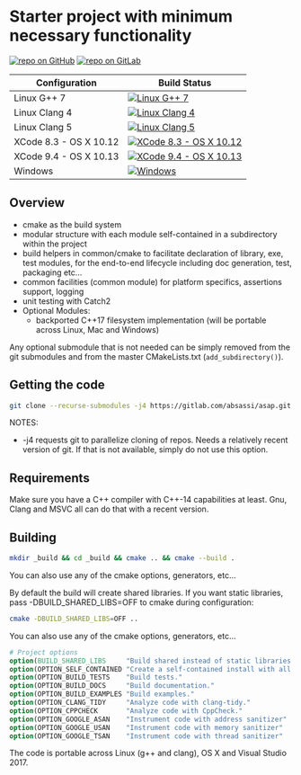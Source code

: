 # Starter project with minimum necessary functionality

[![repo on GitHub](https://img.shields.io/badge/repo-GitHub-brightgreen.svg)](https://github.com/abdes/asap)
[![repo on GitLab](https://img.shields.io/badge/repo-GitLab-brightgreen.svg)](https://gitlab.com/absassi/asap)

| Configuration | Build Status |
| ------------- | ------------- |
| Linux G++ 7 | [![Linux G++ 7][9]][0] |
| Linux Clang 4 | [![Linux Clang 4][10]][0] |
| Linux Clang 5 | [![Linux Clang 5][11]][0] |
| XCode 8.3 - OS X 10.12 | [![XCode 8.3 - OS X 10.12][12]][0] |
| XCode 9.4 - OS X 10.13 | [![XCode 9.4 - OS X 10.13][13]][0] |
| Windows | [![Windows][21]][20] |

[0]: https://travis-ci.org/abdes/asap
[9]: https://travis-matrix-badges.herokuapp.com/repos/abdes/asap/branches/master/9
[10]: https://travis-matrix-badges.herokuapp.com/repos/abdes/asap/branches/master/10
[11]: https://travis-matrix-badges.herokuapp.com/repos/abdes/asap/branches/master/11
[12]: https://travis-matrix-badges.herokuapp.com/repos/abdes/asap/branches/master/12
[13]: https://travis-matrix-badges.herokuapp.com/repos/abdes/asap/branches/master/13
[20]: https://ci.appveyor.com/project/abdes/asap
[21]: https://ci.appveyor.com/api/projects/status/fbqox338lae708fq/branch/master?svg=true

## Overview

- cmake as the build system
- modular structure with each module self-contained in a subdirectory within
  the project
- build helpers in common/cmake to facilitate declaration of library, exe,
  test modules, for the end-to-end lifecycle including doc generation, test,
  packaging etc...
- common facilities (common module) for platform specifics, assertions
  support, logging
- unit testing with Catch2
- Optional Modules:
  - backported C++17 filesystem implementation (will be portable across Linux, Mac
    and Windows)

Any optional submodule that is not needed can be simply removed from the git submodules
and from the master CMakeLists.txt (`add_subdirectory()`).

## Getting the code

```bash
git clone --recurse-submodules -j4 https://gitlab.com/absassi/asap.git
```

NOTES:

- -j4 requests git to parallelize cloning of repos. Needs a relatively recent
  version of git. If that is not available, simply do not use this option.

## Requirements

Make sure you have a C++ compiler with C++-14 capabilities at least. Gnu, Clang and MSVC
all can do that with a recent version.

## Building

```bash
mkdir _build && cd _build && cmake .. && cmake --build .
```

You can also use any of the cmake options, generators, etc...

By default the build will create shared libraries. If you want static libraries, pass
-DBUILD_SHARED_LIBS=OFF to cmake during configuration:

```bash
cmake -DBUILD_SHARED_LIBS=OFF ..
```

You can also use any of the cmake options, generators, etc...

```cmake
# Project options
option(BUILD_SHARED_LIBS     "Build shared instead of static libraries."              ON)
option(OPTION_SELF_CONTAINED "Create a self-contained install with all dependencies." OFF)
option(OPTION_BUILD_TESTS    "Build tests."                                           ON)
option(OPTION_BUILD_DOCS     "Build documentation."                                   OFF)
option(OPTION_BUILD_EXAMPLES "Build examples."                                        OFF)
option(OPTION_CLANG_TIDY     "Analyze code with clang-tidy."                          OFF)
option(OPTION_CPPCHECK       "Analyze code with CppCheck."                            OFF)
option(OPTION_GOOGLE_ASAN    "Instrument code with address sanitizer"                 OFF)
option(OPTION_GOOGLE_USAN    "Instrument code with memory sanitizer"                  OFF)
option(OPTION_GOOGLE_TSAN    "Instrument code with thread sanitizer"                  OFF)
```

The code is portable across Linux (g++ and clang), OS X and Visual Studio 2017.

